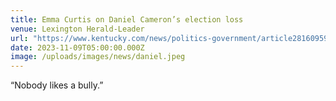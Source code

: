 ```yaml
---
title: Emma Curtis on Daniel Cameron’s election loss
venue: Lexington Herald-Leader
url: "https://www.kentucky.com/news/politics-government/article281609593.html"
date: 2023-11-09T05:00:00.000Z
image: /uploads/images/news/daniel.jpeg
---
```


“Nobody likes a bully.”
